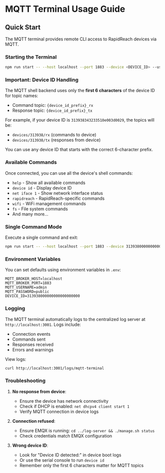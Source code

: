 # MQTT Terminal Usage Guide

## Quick Start

The MQTT terminal provides remote CLI access to RapidReach devices via MQTT.

### Starting the Terminal

```bash
npm run start -- --host localhost --port 1883 --device <DEVICE_ID> --username admin --password public
```

### Important: Device ID Handling

The MQTT shell backend uses only the **first 6 characters** of the device ID for topic names:
- Command topic: `{device_id_prefix}_rx`
- Response topic: `{device_id_prefix}_tx`

For example, if your device ID is `313938343233510e003d0029`, the topics will be:
- `devices/313938/rx` (commands to device)
- `devices/313938/tx` (responses from device)

You can use any device ID that starts with the correct 6-character prefix.

### Available Commands

Once connected, you can use all the device's shell commands:

- `help` - Show all available commands
- `device id` - Display device ID
- `net iface 1` - Show network interface status
- `rapidreach` - RapidReach-specific commands
- `wifi` - WiFi management commands
- `fs` - File system commands
- And many more...

### Single Command Mode

Execute a single command and exit:

```bash
npm run start -- --host localhost --port 1883 --device 313938000000000000000000 --username admin --password public --command "device id"
```

### Environment Variables

You can set defaults using environment variables in `.env`:

```env
MQTT_BROKER_HOST=localhost
MQTT_BROKER_PORT=1883
MQTT_USERNAME=admin
MQTT_PASSWORD=public
DEVICE_ID=313938000000000000000000
```

### Logging

The MQTT terminal automatically logs to the centralized log server at `http://localhost:3001`. Logs include:
- Connection events
- Commands sent
- Responses received
- Errors and warnings

View logs:
```bash
curl http://localhost:3001/logs/mqtt-terminal
```

### Troubleshooting

1. **No response from device**: 
   - Ensure the device has network connectivity
   - Check if DHCP is enabled: `net dhcpv4 client start 1`
   - Verify MQTT connection in device logs

2. **Connection refused**:
   - Ensure EMQX is running: `cd ../log-server && ./manage.sh status`
   - Check credentials match EMQX configuration

3. **Wrong device ID**:
   - Look for "Device ID detected:" in device boot logs
   - Or use the serial console to run `device id`
   - Remember only the first 6 characters matter for MQTT topics
